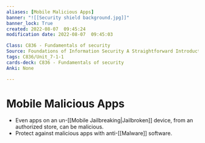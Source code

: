 ```yaml
---
aliases: [Mobile Malicious Apps]
banner: "![[Security shield background.jpg]]"
banner_lock: True
created: 2022-08-07  09:45:24
modification date: 2022-08-07  09:45:03

Class: C836 - Fundamentals of security
Source: Foundations of Information Security A Straightforward Introduction
tags: C836/Unit_7-1-1
cards-deck: C836 - Fundamentals of security
Anki: None

---
```


# Mobile Malicious Apps
- Even apps on an un-[[Mobile Jailbreaking|Jailbroken]] device, from an authorized store, can be malicious.
- Protect against malicious apps with anti-[[Malware]] software.